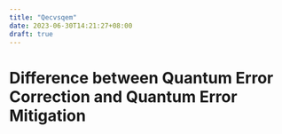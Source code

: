 ```yaml
---
title: "Qecvsqem"
date: 2023-06-30T14:21:27+08:00
draft: true
---
```


# Difference between Quantum Error Correction and Quantum Error Mitigation
